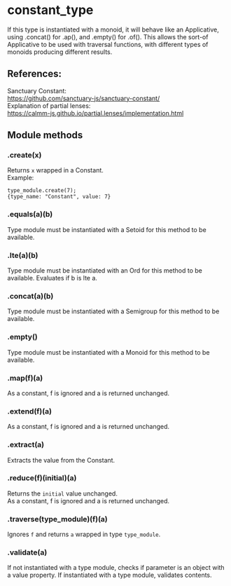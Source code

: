 # constant_type   
If this type is instantiated with a monoid, it will behave like an Applicative, using .concat() for .ap(), and .empty() for .of(). This allows the sort-of Applicative to be used with traversal functions, with different types of monoids producing different results.   
## References:   
Sanctuary Constant:   
https://github.com/sanctuary-js/sanctuary-constant/   
Explanation of partial lenses:   
https://calmm-js.github.io/partial.lenses/implementation.html   
## Module methods   
### .create(x)   
Returns `x` wrapped in a Constant.   
Example:   
```   
type_module.create(7);   
{type_name: "Constant", value: 7}   
```   
### .equals(a)(b)   
Type module must be instantiated with a Setoid for this method to be available.   
### .lte(a)(b)   
Type module must be instantiated with an Ord for this method to be available. Evaluates if b is lte a.   
### .concat(a)(b)   
Type module must be instantiated with a Semigroup for this method to be available.   
### .empty()   
Type module must be instantiated with a Monoid for this method to be available.   
### .map(f)(a)   
As a constant, f is ignored and a is returned unchanged.   
### .extend(f)(a)   
As a constant, f is ignored and a is returned unchanged.   
### .extract(a)   
Extracts the value from the Constant.   
### .reduce(f)(initial)(a)   
Returns the `initial` value unchanged.   
As a constant, f is ignored and a is returned unchanged.   
### .traverse(type_module)(f)(a)   
Ignores `f` and returns `a` wrapped in type `type_module`.   
### .validate(a)   
If not instantiated with a type module, checks if parameter is an object with a value property. If instantiated with a type module, validates contents.   
